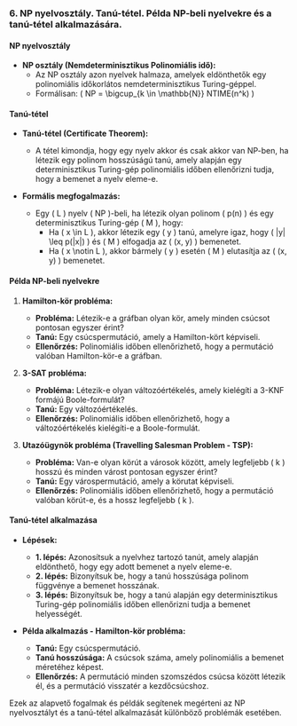 ### 6. NP nyelvosztály. Tanú-tétel. Példa NP-beli nyelvekre és a tanú-tétel alkalmazására.

#### NP nyelvosztály

- **NP osztály (Nemdeterminisztikus Polinomiális idő):**
  - Az NP osztály azon nyelvek halmaza, amelyek eldönthetők egy polinomiális időkorlátos nemdeterminisztikus Turing-géppel.
  - Formálisan: \( NP = \bigcup_{k \in \mathbb{N}} NTIME(n^k) \)

#### Tanú-tétel

- **Tanú-tétel (Certificate Theorem):**
  - A tétel kimondja, hogy egy nyelv akkor és csak akkor van NP-ben, ha létezik egy polinom hosszúságú tanú, amely alapján egy determinisztikus Turing-gép polinomiális időben ellenőrizni tudja, hogy a bemenet a nyelv eleme-e.

- **Formális megfogalmazás:**
  - Egy \( L \) nyelv \( NP \)-beli, ha létezik olyan polinom \( p(n) \) és egy determinisztikus Turing-gép \( M \), hogy:
    - Ha \( x \in L \), akkor létezik egy \( y \) tanú, amelyre igaz, hogy \( |y| \leq p(|x|) \) és \( M \) elfogadja az \( (x, y) \) bemenetet.
    - Ha \( x \notin L \), akkor bármely \( y \) esetén \( M \) elutasítja az \( (x, y) \) bemenetet.

#### Példa NP-beli nyelvekre

1. **Hamilton-kör probléma:**
   - **Probléma:** Létezik-e a gráfban olyan kör, amely minden csúcsot pontosan egyszer érint?
   - **Tanú:** Egy csúcspermutáció, amely a Hamilton-kört képviseli.
   - **Ellenőrzés:** Polinomiális időben ellenőrizhető, hogy a permutáció valóban Hamilton-kör-e a gráfban.

2. **3-SAT probléma:**
   - **Probléma:** Létezik-e olyan változóértékelés, amely kielégíti a 3-KNF formájú Boole-formulát?
   - **Tanú:** Egy változóértékelés.
   - **Ellenőrzés:** Polinomiális időben ellenőrizhető, hogy a változóértékelés kielégíti-e a Boole-formulát.

3. **Utazóügynök probléma (Travelling Salesman Problem - TSP):**
   - **Probléma:** Van-e olyan körút a városok között, amely legfeljebb \( k \) hosszú és minden várost pontosan egyszer érint?
   - **Tanú:** Egy várospermutáció, amely a körutat képviseli.
   - **Ellenőrzés:** Polinomiális időben ellenőrizhető, hogy a permutáció valóban körút-e, és a hossz legfeljebb \( k \).

#### Tanú-tétel alkalmazása

- **Lépések:**
  - **1. lépés:** Azonosítsuk a nyelvhez tartozó tanút, amely alapján eldönthető, hogy egy adott bemenet a nyelv eleme-e.
  - **2. lépés:** Bizonyítsuk be, hogy a tanú hosszúsága polinom függvénye a bemenet hosszának.
  - **3. lépés:** Bizonyítsuk be, hogy a tanú alapján egy determinisztikus Turing-gép polinomiális időben ellenőrizni tudja a bemenet helyességét.

- **Példa alkalmazás - Hamilton-kör probléma:**
  - **Tanú:** Egy csúcspermutáció.
  - **Tanú hosszúsága:** A csúcsok száma, amely polinomiális a bemenet méretéhez képest.
  - **Ellenőrzés:** A permutáció minden szomszédos csúcsa között létezik él, és a permutáció visszatér a kezdőcsúcshoz.

Ezek az alapvető fogalmak és példák segítenek megérteni az NP nyelvosztályt és a tanú-tétel alkalmazását különböző problémák esetében.